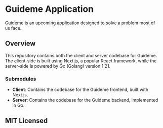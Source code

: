 # Guideme Application

Guideme is an upcoming application designed to solve a problem most of us face.

## Overview

This repository contains both the client and server codebase for Guideme. The client-side is built using Next.js, a popular React framework, while the server-side is powered by Go (Golang) version 1.21.

### Submodules

- **Client**: Contains the codebase for the Guideme frontend, built with Next.js.
- **Server**: Contains the codebase for the Guideme backend, implemented in Go.

## MIT Licensed

